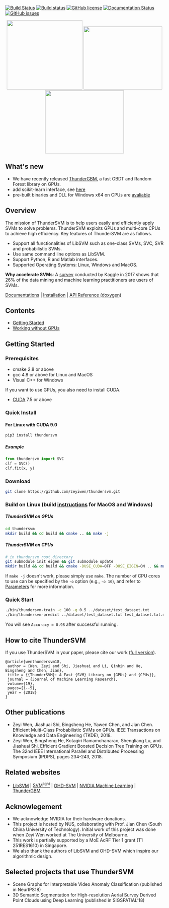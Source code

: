 [![Build Status](https://travis-ci.org/Xtra-Computing/thundersvm.svg?branch=master)](https://travis-ci.org/zeyiwen/thundersvm)
[![Build status](https://ci.appveyor.com/api/projects/status/e9yoehx7orsrsh89/branch/master?svg=true)](https://ci.appveyor.com/project/shijiashuai/thundersvm/branch/master)
[![GitHub license](http://dmlc.github.io/img/apache2.svg)](./LICENSE)
[![Documentation Status](https://readthedocs.org/projects/thundersvm/badge/?version=latest)](https://thundersvm.readthedocs.org)
[![GitHub issues](https://img.shields.io/github/issues/Xtra-Computing/thundersvm.svg)](https://github.com/zeyiwen/thundersvm/issues)

<div align="center">
<img src="https://github.com/zeyiwen/thundersvm/raw/master/docs/_static/logo.png" width="240" height="220" align=left/>
<img src="https://github.com/zeyiwen/thundersvm/raw/master/docs/_static/lang-logo.png" width="250" height="200" align=left/>
<img src="https://github.com/zeyiwen/thundersvm/raw/master/docs/_static/overall.png" width="250" height="200" align=left/>
</div>

## What's new
- We have recently released [ThunderGBM](https://github.com/Xtra-Computing/thundergbm), a fast GBDT and Random Forest library on GPUs.
- add scikit-learn interface, see [here](https://github.com/zeyiwen/thundersvm/tree/master/python)
- pre-built binaries and DLL for Windows x64 on CPUs are [avaliable](https://ci.appveyor.com/project/shijiashuai/thundersvm/branch/master/artifacts)
## Overview
The mission of ThunderSVM is to help users easily and efficiently apply SVMs to solve problems. ThunderSVM exploits GPUs and multi-core CPUs to achieve high efficiency. Key features of ThunderSVM are as follows.
* Support all functionalities of LibSVM such as one-class SVMs, SVC, SVR and probabilistic SVMs.
* Use same command line options as LibSVM.
* Support Python, R and Matlab interfaces.
* Supported Operating Systems: Linux, Windows and MacOS.

**Why accelerate SVMs**: A [survey](https://www.kaggle.com/amberthomas/kaggle-2017-survey-results) conducted by Kaggle in 2017 shows that 26% of the data mining and machine learning practitioners are users of SVMs.

[Documentations](http://thundersvm.readthedocs.io) | [Installation](http://thundersvm.readthedocs.io/en/latest/how-to.html) | [API Reference (doxygen)](http://Xtra-Computing.github.io/thundersvm/)
## Contents
- [Getting Started](https://github.com/zeyiwen/thundersvm#getting-started)
- [Working without GPUs](http://thundersvm.readthedocs.io/en/latest/get-started.html#working-without-gpus-a-name-withoutgpu-a)
## Getting Started

### Prerequisites
* cmake 2.8 or above 
* gcc 4.8 or above for Linux and MacOS
* Visual C++ for Windows

If you want to use GPUs, you also need to install CUDA.

* [CUDA](https://developer.nvidia.com/cuda-downloads) 7.5 or above
### Quick Install
#### For Linux with CUDA 9.0
```bash
pip3 install thundersvm
```
##### Example
```python
from thundersvm import SVC
clf = SVC()
clf.fit(x, y)
```
### Download
```bash
git clone https://github.com/zeyiwen/thundersvm.git
```
### Build on Linux (build [instructions](http://thundersvm.readthedocs.io/en/latest/get-started.html#installation) for MacOS and Windows)
##### ThunderSVM on GPUs
```bash
cd thundersvm
mkdir build && cd build && cmake .. && make -j
```

##### ThunderSVM on CPUs
```bash
# in thundersvm root directory
git submodule init eigen && git submodule update
mkdir build && cd build && cmake -DUSE_CUDA=OFF -DUSE_EIGEN=ON .. && make -j
```
If ```make -j``` doesn't work, please simply use ```make```. The number of CPU cores to use can be specified by the ```-o``` option (e.g., ```-o 10```), and refer to [Parameters](http://thundersvm.readthedocs.io/en/latest/parameters.html) for more information.

### Quick Start
```bash
./bin/thundersvm-train -c 100 -g 0.5 ../dataset/test_dataset.txt
./bin/thundersvm-predict ../dataset/test_dataset.txt test_dataset.txt.model test_dataset.predict
```
You will see `Accuracy = 0.98` after successful running.

## How to cite ThunderSVM
If you use ThunderSVM in your paper, please cite our work ([full version](https://github.com/zeyiwen/thundersvm/blob/master/thundersvm-full.pdf)).
```
@article{wenthundersvm18,
 author = {Wen, Zeyi and Shi, Jiashuai and Li, Qinbin and He, Bingsheng and Chen, Jian},
 title = {{ThunderSVM}: A Fast {SVM} Library on {GPUs} and {CPUs}},
 journal = {Journal of Machine Learning Research},
 volume={19},
 pages={1--5},
 year = {2018}
}
```

## Other publications
* Zeyi Wen, Jiashuai Shi, Bingsheng He, Yawen Chen, and Jian Chen. Efficient Multi-Class Probabilistic SVMs on GPUs. IEEE Transactions on Knowledge and Data Engineering (TKDE), 2018.
* Zeyi Wen, Bingsheng He, Kotagiri Ramamohanarao, Shengliang Lu, and Jiashuai Shi. Efficient Gradient Boosted Decision Tree Training on GPUs. The 32nd IEEE International Parallel and Distributed Processing Symposium (IPDPS), pages 234-243, 2018.

## Related websites
* [LibSVM](https://www.csie.ntu.edu.tw/~cjlin/libsvm/) | [SVM<sup>light</sup>](http://svmlight.joachims.org/) | [OHD-SVM](https://github.com/OrcusCZ/OHD-SVM) | [NVIDIA Machine Learning](http://www.nvidia.com/object/machine-learning.html) | [ThunderGBM](https://github.com/Xtra-Computing/thundergbm)

## Acknowlegement 
* We acknowledge NVIDIA for their hardware donations.
* This project is hosted by NUS, collaborating with Prof. Jian Chen (South China University of Technology). Initial work of this project was done when Zeyi Wen worked at The University of Melbourne.
* This work is partially supported by a MoE AcRF Tier 1 grant (T1 251RES1610) in Singapore.
* We also thank the authors of LibSVM and OHD-SVM which inspire our algorithmic design.

## Selected projects that use ThunderSVM
 * Scene Graphs for Interpretable Video Anomaly Classification (published in NeurIPS18)
 * 3D Semantic Segmentation for High-resolution Aerial Survey Derived Point Clouds using Deep Learning (published in SIGSPATIAL’18)

